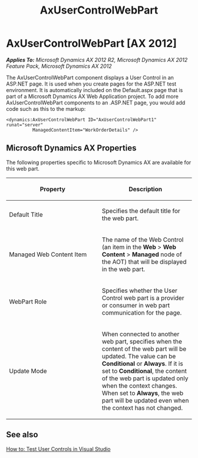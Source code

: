 ﻿---
title: AxUserControlWebPart
TOCTitle: AxUserControlWebPart
ms:assetid: f4bddd5e-7252-4817-b4ee-111037572299
ms:mtpsurl: https://msdn.microsoft.com/en-us/library/Cc654080(v=AX.60)
ms:contentKeyID: 28119518
ms.date: 11/07/2012
mtps_version: v=AX.60
---

# AxUserControlWebPart [AX 2012]


_**Applies To:** Microsoft Dynamics AX 2012 R2, Microsoft Dynamics AX 2012 Feature Pack, Microsoft Dynamics AX 2012_

The AxUserControlWebPart component displays a User Control in an ASP.NET page. It is used when you create pages for the ASP.NET test environment. It is automatically included on the Default.aspx page that is part of a Microsoft Dynamics AX Web Application project. To add more AxUserControlWebPart components to an .ASP.NET page, you would add code such as this to the markup:

    <dynamics:AxUserControlWebPart ID="AxUserControlWebPart1" runat="server" 
              ManagedContentItem="WorkOrderDetails" />

## Microsoft Dynamics AX Properties

The following properties specific to Microsoft Dynamics AX are available for this web part.

<table>
<colgroup>
<col style="width: 50%" />
<col style="width: 50%" />
</colgroup>
<thead>
<tr class="header">
<th><p>Property</p></th>
<th><p>Description</p></th>
</tr>
</thead>
<tbody>
<tr class="odd">
<td><p>Default Title</p></td>
<td><p>Specifies the default title for the web part.</p></td>
</tr>
<tr class="even">
<td><p>Managed Web Content Item</p></td>
<td><p>The name of the Web Control (an item in the <strong>Web</strong> &gt; <strong>Web Content</strong> &gt; <strong>Managed</strong> node of the AOT) that will be displayed in the web part.</p></td>
</tr>
<tr class="odd">
<td><p>WebPart Role</p></td>
<td><p>Specifies whether the User Control web part is a provider or consumer in web part communication for the page.</p></td>
</tr>
<tr class="even">
<td><p>Update Mode</p></td>
<td><p>When connected to another web part, specifies when the content of the web part will be updated. The value can be <strong>Conditional</strong> or <strong>Always</strong>. If it is set to <strong>Conditional</strong>, the content of the web part is updated only when the context changes. When set to <strong>Always</strong>, the web part will be updated even when the context has not changed.</p></td>
</tr>
</tbody>
</table>


## See also

[How to: Test User Controls in Visual Studio](how-to-test-user-controls-in-visual-studio.md)

